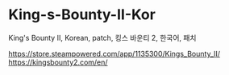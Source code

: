 # King-s-Bounty-II-Kor
King's Bounty II, Korean, patch, 킹스 바운티 2, 한국어, 패치

https://store.steampowered.com/app/1135300/Kings_Bounty_II/
https://kingsbounty2.com/en/
